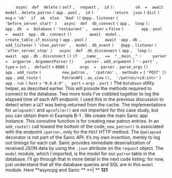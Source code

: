 `    ` `async` ` ` `def` ` ` `delete` `(` `self` `,` ` ` `request` `,` ` ` `id` `):` `        ` `ok` ` ` `=` ` ` `await` ` ` `model` `.` `delete_patron` `(` `app` `.` `pool` `,` ` ` `id` `)` `        ` `return` ` ` `json` `(` `dict` `(` `msg` `=` `'ok'` ` ` `if` ` ` `ok` ` ` `else` ` ` `'bad'` `))` `@app` `.` `listener` `(` `'before_server_start'` `)` `  ` `async` ` ` `def` ` ` `db_connect` `(` `app` `,` ` ` `loop` `):` `    ` `app` `.` `db` ` ` `=` ` ` `Database` `(` `'restaurant'` `,` ` ` `owner` `=` `False` `)` `  ` `    ` `app` `.` `pool` ` ` `=` ` ` `await` ` ` `app` `.` `db` `.` `connect` `()` `  ` `    ` `await` ` ` `model` `.` `create_table_if_missing` `(` `app` `.` `pool` `)` `  ` `    ` `await` ` ` `app` `.` `db` `.` `add_listener` `(` `'chan_patron'` `,` ` ` `model` `.` `db_event` `)` `  ` `@app` `.` `listener` `(` `'after_server_stop'` `)` `  ` `async` ` ` `def` ` ` `db_disconnect` `(` `app` `,` ` ` `loop` `):` `    ` `await` ` ` `app` `.` `db` `.` `disconnect` `()` `if` ` ` `__name__` ` ` `==` ` ` `"__main__"` `:` `    ` `parser` ` ` `=` ` ` `argparse` `.` `ArgumentParser` `()` `    ` `parser` `.` `add_argument` `(` `'--port'` `,` ` ` `type` `=` `int` `,` ` ` `default` `=` `8000` `)` `    ` `args` ` ` `=` ` ` `parser` `.` `parse_args` `()` `    ` `app` `.` `add_route` `(` `        ` `new_patron` `,` ` ` `'/patron'` `,` ` ` `methods` `=` `[` `'POST'` `])` `  ` `    ` `app` `.` `add_route` `(` `        ` `PatronAPI` `.` `as_view` `(),` ` ` `'/patron/<id:int>'` `)` `  ` `    ` `app` `.` `run` `(` `host` `=` `"0.0.0.0"` `,` ` ` `port` `=` `args` `.` `port` `)` The  `Database`  utility helper, as described earlier. This will provide the methods required to connect to the database. Two more tools I’ve cobbled together to log the elapsed time of each API endpoint. I used this in the previous discussion to detect when a  `GET`  was being returned from the cache. The implementations for  `aelapsed()`  and  `aprofiler()` are not important for this case study, but you can obtain them in  Example B-1 . We create the main Sanic app instance. This coroutine function is for creating new patron entries. In an  `add_route()` call toward the bottom of the code,  `new_patron()`  is associated with the endpoint  `/patron` , only for the  `POST`  HTTP method. The  `@aelapsed`  decorator is not part of the Sanic API: it’s my own invention, merely to log out timings for each call. Sanic provides immediate deserialization of received JSON data by using the  `.json`  attribute on the  `request`  object. The  `model`  module, which I imported, is the  *model*  for our  `patron`  table in the database. I’ll go through that in more detail in the next code listing; for now, just understand that all the database queries and SQL are in this  `model`  module. Here **asyncpg and Sanic ** **| ** **121**